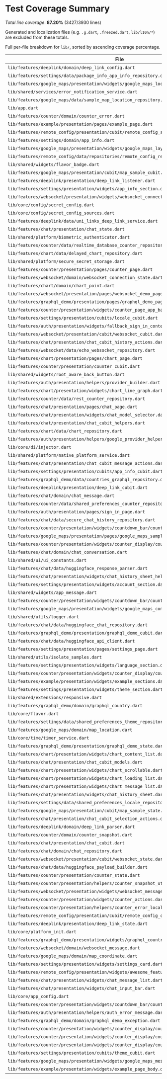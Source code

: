 # Test Coverage Summary
*Total line coverage*: **87.20%** (3427/3930 lines)

Generated and localization files (e.g. `.g.dart`, `.freezed.dart`, `lib/l10n/*`) are excluded from these totals.

Full per-file breakdown for `lib/`, sorted by ascending coverage percentage.

| File | Coverage | Covered/Total |
| --- | ---: | ---: |
| `lib/features/deeplink/domain/deep_link_config.dart` | 0.00% | 0/1 |
| `lib/features/settings/data/package_info_app_info_repository.dart` | 12.50% | 1/8 |
| `lib/features/google_maps/presentation/widgets/google_maps_location_list.dart` | 15.22% | 7/46 |
| `lib/shared/services/error_notification_service.dart` | 33.33% | 7/21 |
| `lib/features/google_maps/data/sample_map_location_repository.dart` | 50.00% | 1/2 |
| `lib/app.dart` | 59.09% | 52/88 |
| `lib/features/counter/domain/counter_error.dart` | 62.50% | 10/16 |
| `lib/features/example/presentation/pages/example_page.dart` | 62.92% | 56/89 |
| `lib/features/remote_config/presentation/cubit/remote_config_state.dart` | 66.67% | 4/6 |
| `lib/features/settings/domain/app_info.dart` | 66.67% | 2/3 |
| `lib/features/google_maps/presentation/widgets/google_maps_layout.dart` | 73.08% | 19/26 |
| `lib/features/remote_config/data/repositories/remote_config_repository.dart` | 73.91% | 34/46 |
| `lib/shared/widgets/flavor_badge.dart` | 74.19% | 23/31 |
| `lib/features/google_maps/presentation/cubit/map_sample_cubit.dart` | 75.00% | 42/56 |
| `lib/features/deeplink/presentation/deep_link_listener.dart` | 75.00% | 9/12 |
| `lib/features/settings/presentation/widgets/app_info_section.dart` | 75.32% | 58/77 |
| `lib/features/websocket/presentation/widgets/websocket_connection_banner.dart` | 75.76% | 25/33 |
| `lib/core/config/secret_config.dart` | 76.19% | 16/21 |
| `lib/core/config/secret_config_sources.dart` | 76.39% | 55/72 |
| `lib/features/deeplink/data/uni_links_deep_link_service.dart` | 77.14% | 27/35 |
| `lib/features/chat/presentation/chat_state.dart` | 77.78% | 7/9 |
| `lib/shared/platform/biometric_authenticator.dart` | 78.57% | 11/14 |
| `lib/features/counter/data/realtime_database_counter_repository.dart` | 79.41% | 54/68 |
| `lib/features/chart/data/delayed_chart_repository.dart` | 80.00% | 4/5 |
| `lib/shared/platform/secure_secret_storage.dart` | 80.00% | 28/35 |
| `lib/features/counter/presentation/pages/counter_page.dart` | 81.18% | 69/85 |
| `lib/features/websocket/domain/websocket_connection_state.dart` | 81.82% | 9/11 |
| `lib/features/chart/domain/chart_point.dart` | 81.82% | 9/11 |
| `lib/features/websocket/presentation/pages/websocket_demo_page.dart` | 82.35% | 56/68 |
| `lib/features/graphql_demo/presentation/pages/graphql_demo_page.dart` | 82.43% | 61/74 |
| `lib/features/counter/presentation/widgets/counter_page_app_bar.dart` | 82.76% | 24/29 |
| `lib/features/settings/presentation/cubits/locale_cubit.dart` | 83.33% | 10/12 |
| `lib/features/auth/presentation/widgets/fallback_sign_in_content.dart` | 83.33% | 20/24 |
| `lib/features/websocket/presentation/cubit/websocket_cubit.dart` | 83.33% | 35/42 |
| `lib/features/chat/presentation/chat_cubit_history_actions.dart` | 83.95% | 68/81 |
| `lib/features/websocket/data/echo_websocket_repository.dart` | 84.38% | 54/64 |
| `lib/features/chart/presentation/pages/chart_page.dart` | 85.29% | 29/34 |
| `lib/features/counter/presentation/counter_cubit.dart` | 85.29% | 87/102 |
| `lib/shared/widgets/root_aware_back_button.dart` | 85.71% | 6/7 |
| `lib/features/auth/presentation/helpers/provider_builder.dart` | 85.71% | 12/14 |
| `lib/features/chart/presentation/widgets/chart_line_graph.dart` | 86.11% | 31/36 |
| `lib/features/counter/data/rest_counter_repository.dart` | 87.16% | 95/109 |
| `lib/features/chat/presentation/pages/chat_page.dart` | 87.32% | 62/71 |
| `lib/features/chat/presentation/widgets/chat_model_selector.dart` | 87.50% | 28/32 |
| `lib/features/chat/presentation/chat_cubit_helpers.dart` | 88.00% | 44/50 |
| `lib/features/chart/data/chart_repository.dart` | 88.10% | 37/42 |
| `lib/features/auth/presentation/helpers/google_provider_helper.dart` | 88.24% | 15/17 |
| `lib/core/di/injector.dart` | 88.24% | 60/68 |
| `lib/shared/platform/native_platform_service.dart` | 88.57% | 31/35 |
| `lib/features/chat/presentation/chat_cubit_message_actions.dart` | 89.36% | 42/47 |
| `lib/features/settings/presentation/cubits/app_info_cubit.dart` | 89.47% | 17/19 |
| `lib/features/graphql_demo/data/countries_graphql_repository.dart` | 89.47% | 51/57 |
| `lib/features/deeplink/presentation/deep_link_cubit.dart` | 89.47% | 17/19 |
| `lib/features/chat/domain/chat_message.dart` | 90.00% | 9/10 |
| `lib/features/counter/data/shared_preferences_counter_repository.dart` | 90.32% | 56/62 |
| `lib/features/auth/presentation/pages/sign_in_page.dart` | 90.63% | 29/32 |
| `lib/features/chat/data/secure_chat_history_repository.dart` | 91.30% | 21/23 |
| `lib/features/counter/presentation/widgets/countdown_bar/countdown_bar.dart` | 91.30% | 21/23 |
| `lib/features/google_maps/presentation/pages/google_maps_sample_page.dart` | 91.67% | 77/84 |
| `lib/features/counter/presentation/widgets/counter_display/counter_display.dart` | 91.67% | 33/36 |
| `lib/features/chat/domain/chat_conversation.dart` | 92.86% | 39/42 |
| `lib/shared/ui/ui_constants.dart` | 93.10% | 27/29 |
| `lib/features/chat/data/huggingface_response_parser.dart` | 93.18% | 41/44 |
| `lib/features/chat/presentation/widgets/chat_history_sheet_helpers.dart` | 93.75% | 30/32 |
| `lib/features/settings/presentation/widgets/account_section.dart` | 93.94% | 62/66 |
| `lib/shared/widgets/app_message.dart` | 94.59% | 35/37 |
| `lib/features/counter/presentation/widgets/countdown_bar/countdown_bar_content.dart` | 95.45% | 42/44 |
| `lib/features/google_maps/presentation/widgets/google_maps_controls.dart` | 96.00% | 24/25 |
| `lib/shared/utils/logger.dart` | 96.00% | 24/25 |
| `lib/features/chat/data/huggingface_chat_repository.dart` | 96.15% | 25/26 |
| `lib/features/graphql_demo/presentation/graphql_demo_cubit.dart` | 96.30% | 52/54 |
| `lib/features/chat/data/huggingface_api_client.dart` | 96.36% | 53/55 |
| `lib/features/settings/presentation/pages/settings_page.dart` | 96.43% | 27/28 |
| `lib/shared/utils/isolate_samples.dart` | 96.43% | 27/28 |
| `lib/features/settings/presentation/widgets/language_section.dart` | 96.55% | 28/29 |
| `lib/features/counter/presentation/widgets/counter_display/counter_display_card.dart` | 97.06% | 33/34 |
| `lib/features/example/presentation/widgets/example_sections.dart` | 98.75% | 79/80 |
| `lib/features/settings/presentation/widgets/theme_section.dart` | 100.00% | 17/17 |
| `lib/shared/extensions/responsive.dart` | 100.00% | 29/29 |
| `lib/features/graphql_demo/domain/graphql_country.dart` | 100.00% | 4/4 |
| `lib/core/flavor.dart` | 100.00% | 28/28 |
| `lib/features/settings/data/shared_preferences_theme_repository.dart` | 100.00% | 16/16 |
| `lib/features/google_maps/domain/map_location.dart` | 100.00% | 3/3 |
| `lib/core/time/timer_service.dart` | 100.00% | 6/6 |
| `lib/features/graphql_demo/presentation/graphql_demo_state.dart` | 100.00% | 5/5 |
| `lib/features/chart/presentation/widgets/chart_content_list.dart` | 100.00% | 19/19 |
| `lib/features/chat/presentation/chat_cubit_models.dart` | 100.00% | 18/18 |
| `lib/features/chart/presentation/widgets/chart_scrollable.dart` | 100.00% | 5/5 |
| `lib/features/chart/presentation/widgets/chart_loading_list.dart` | 100.00% | 18/18 |
| `lib/features/chart/presentation/widgets/chart_message_list.dart` | 100.00% | 6/6 |
| `lib/features/chat/presentation/widgets/chat_history_sheet.dart` | 100.00% | 111/111 |
| `lib/features/settings/data/shared_preferences_locale_repository.dart` | 100.00% | 19/19 |
| `lib/features/google_maps/presentation/cubit/map_sample_state.dart` | 100.00% | 23/23 |
| `lib/features/chat/presentation/chat_cubit_selection_actions.dart` | 100.00% | 24/24 |
| `lib/features/deeplink/domain/deep_link_parser.dart` | 100.00% | 19/19 |
| `lib/features/counter/domain/counter_snapshot.dart` | 100.00% | 2/2 |
| `lib/features/chat/presentation/chat_cubit.dart` | 100.00% | 11/11 |
| `lib/features/chat/domain/chat_repository.dart` | 100.00% | 4/4 |
| `lib/features/websocket/presentation/cubit/websocket_state.dart` | 100.00% | 23/23 |
| `lib/features/chat/data/huggingface_payload_builder.dart` | 100.00% | 16/16 |
| `lib/features/counter/presentation/counter_state.dart` | 100.00% | 6/6 |
| `lib/features/counter/presentation/helpers/counter_snapshot_utils.dart` | 100.00% | 13/13 |
| `lib/features/websocket/presentation/widgets/websocket_message_list.dart` | 100.00% | 30/30 |
| `lib/features/counter/presentation/widgets/counter_actions.dart` | 100.00% | 22/22 |
| `lib/features/counter/presentation/helpers/counter_error_localizer.dart` | 100.00% | 8/8 |
| `lib/features/remote_config/presentation/cubit/remote_config_cubit.dart` | 100.00% | 12/12 |
| `lib/features/deeplink/presentation/deep_link_state.dart` | 100.00% | 6/6 |
| `lib/core/platform_init.dart` | 100.00% | 8/8 |
| `lib/features/graphql_demo/presentation/widgets/graphql_country_card.dart` | 100.00% | 31/31 |
| `lib/features/websocket/domain/websocket_message.dart` | 100.00% | 3/3 |
| `lib/features/google_maps/domain/map_coordinate.dart` | 100.00% | 3/3 |
| `lib/features/settings/presentation/widgets/settings_card.dart` | 100.00% | 22/22 |
| `lib/features/remote_config/presentation/widgets/awesome_feature_widget.dart` | 100.00% | 7/7 |
| `lib/features/chat/presentation/widgets/chat_message_list.dart` | 100.00% | 50/50 |
| `lib/features/chat/presentation/widgets/chat_input_bar.dart` | 100.00% | 23/23 |
| `lib/core/app_config.dart` | 100.00% | 34/34 |
| `lib/features/counter/presentation/widgets/countdown_bar/countdown_status.dart` | 100.00% | 26/26 |
| `lib/features/auth/presentation/helpers/auth_error_message.dart` | 100.00% | 26/26 |
| `lib/features/graphql_demo/domain/graphql_demo_exception.dart` | 100.00% | 3/3 |
| `lib/features/counter/presentation/widgets/counter_display/counter_last_changed_text.dart` | 100.00% | 9/9 |
| `lib/features/counter/presentation/widgets/counter_display/counter_status_chip.dart` | 100.00% | 32/32 |
| `lib/features/counter/presentation/widgets/counter_display/counter_value_text.dart` | 100.00% | 12/12 |
| `lib/features/settings/presentation/cubits/theme_cubit.dart` | 100.00% | 15/15 |
| `lib/features/google_maps/presentation/widgets/google_maps_messages.dart` | 100.00% | 9/9 |
| `lib/features/example/presentation/widgets/example_page_body.dart` | 100.00% | 66/66 |
